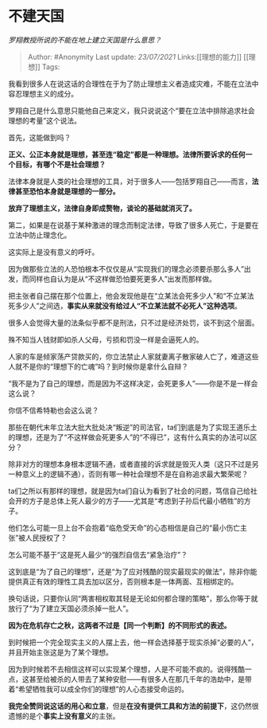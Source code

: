 # 不建天国
*罗翔教授所说的不能在地上建立天国是什么意思？*

> Author: #Anonymity
> Last update: *23/07/2021*
> Links:[[理想的能力]] [[理想]]
> Tags:

我看到很多人在说这话的合理性在于为了防止理想主义者造成灾难，不能在立法中容忍理想主义的成分。

罗翔自己是什么意思只能他自己来定义，我只说说这个“要在立法中排除追求社会理想的考量”这个说法。

首先，这能做到吗？

**正义、公正本身就是理想，甚至连“稳定”都是一种理想。法律所要诉求的任何一个目标，有哪个不是社会理想？**

法律本身就是人类的社会理想的工具，对于很多人——包括罗翔自己——而言，**法律甚至恐怕本身就是理想的一部分。**

**放弃了理想主义，法律自身即成赘物，谈论的基础就消灭了。**

第二，如果是在说基于某种激进的理念而制定法律，导致了很多人死亡，于是要在立法中防止理念化。

这实际上是没有意义的呼吁。

因为做那些立法的人恐怕根本不仅仅是从“实现我们的理念必须要杀那么多人”出发，而同样也自认为是从“不这样做恐怕要死更多人”出发而那样做。

把主张者自己摆在那个位置上，他会发现他是在“立某法会死多少人”和“不立某法死多少人”之间选，**事实从来就没有给过人“不立某法就不必死人”这种选项**。

很多人会觉得大量的法条似乎都不是刑法，只不过是经济处罚，谈不到这个层面。

殊不知当人钱财即如杀人父母，亏损和罚没一样是会逼死人的。

人家的车是倾家荡产贷款买的，你立法禁止人家就妻离子散家破人亡了，难道这些人就不是你的“理想下的亡魂”吗？到时候你是拿什么自辩？

“我不是为了自己的理想，而是因为不这样决定，会死更多人”——你是不是一样会这么说？

你信不信希特勒也会这么说？

那些在朝代末年立法大批大批处决“叛逆”的司法官，ta们到底是为了实现王道乐土的理想，还是为了“不这样做会死更多人”的“不得已”，这有什么真实的办法可以区分？

除非对方的理想本身根本逻辑不通，或者直接的诉求就是毁灭人类（这只不过是另一种意义上的逻辑不通），否则有哪一种社会理想不是在自称追求最大繁荣呢？

ta们之所以有那样的理想，就是因为ta们自认为看到了社会的问题，笃信自己给社会开的方子是总体上死人最少的方子——尤其是“考虑到子孙后代最小牺牲”的方子。

他们怎么可能一旦上台不会抱着“临危受天命”的心态相信是自己的“最小伤亡主张”被人民授权了？

怎么可能不基于“这是死人最少“的强烈自信去“紧急治疗”？

这到底是“为了自己的理想”，还是“为了应对残酷的现实最现实的做法”，除非你能提供真正有效的理性工具去加以区分，否则根本是一体两面、互相绑定的。

换句话说，只要你认同“两害相权取其轻是无论如何都合理的策略”，那么你等于就放行了“为了建立天国必须杀掉一批人”。

**因为在危机存亡之秋，这两者不过是【同一个判断】的不同形式的表述。**

到时候把一个完全现实主义的人摆上去，他一样会选择基于现实杀掉“必要的人”，并且开始主张这是为了某个理想。

因为到时候若不去相信这样可以实现某个理想，人是不可能不疯的。说得残酷一点，这甚至给被杀的人带去了某种安慰——有很多人在那几千年的浩劫中，是带着“希望牺牲我可以成全你们的理想”的人心态接受命运的。

**我完全赞同说这话的用心和立意**，但是**在没有提供工具和方法的前提下**，这仍然很遗憾的是个**事实上没有意义**的主张。

